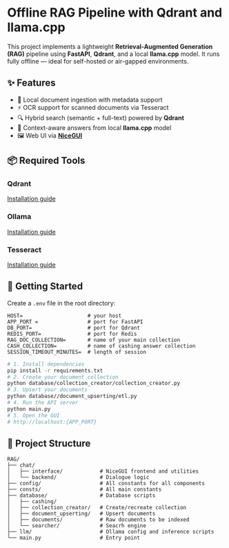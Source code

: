 # Offline RAG Pipeline with Qdrant and llama.cpp

This project implements a lightweight **Retrieval-Augmented Generation (RAG)** pipeline using **FastAPI**, **Qdrant**, and a local **llama.cpp** model. It runs fully offline — ideal for self-hosted or air-gapped environments.

## ✨ Features

- 📄 Local document ingestion with metadata support
- ⚡ OCR support for scanned documents via Tesseract
- 🔍 Hybrid search (semantic + full-text) powered by **Qdrant**
- 🧠 Context-aware answers from local **llama.cpp** model
- 🖼️ Web UI via **[NiceGUI](https://nicegui.io/)**

## 📦 Required Tools

### Qdrant
[Installation guide](https://qdrant.tech/documentation/guides/installation/)

### Ollama
[Installation guide](https://apxml.com/courses/getting-started-local-llms/chapter-4-running-first-local-llm/setting-up-ollama)

### Tesseract
[Installation guide](https://builtin.com/articles/python-tesseract)

## 🚀 Getting Started
Create a `.env` file in the root directory:

```
HOST=                     # your host
APP_PORT =                # port for FastAPI
DB_PORT=                  # port for Qdrant
REDIS_PORT=               # port for Redis
RAG_DOC_COLLECTION=       # name of your main collection
CASH_COLLECTION=          # name of cashing answer collection
SESSION_TIMEOUT_MINUTES=  # length of session
```

```bash
# 1. Install dependencies
pip install -r requirements.txt
# 2. Create your document collection
python database/collection_creator/collection_creator.py
# 3. Upsert your documents
python database//document_upserting/etl.py
# 4. Run the API server
python main.py
# 5. Open the GUI
# http://localhost:{APP_PORT}
```

## 📂 Project Structure
```
RAG/
├── chat/
│   ├── interface/            # NiceGUI frontend and utilities
│   └── backend/              # Dialogue logic
├── config/                   # All constants for all components
├── consts/                   # All main constants
├── database/                 # Database scripts
│   ├── cashing/
│   ├── collection_creator/   # Create/recreate collection
│   ├── document_upserting/   # Upsert documents
│   ├── documents/            # Raw documents to be indexed
│   └── searcher/             # Seacrh engine
├── llm/                      # Ollama config and inference scripts
└── main.py                   # Entry point
```
